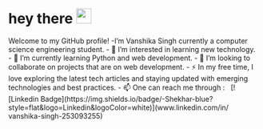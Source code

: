 <h1>
  hey there
  <img src="https://media.giphy.com/media/hvRJCLFzcasrR4ia7z/giphy.gif" width="30px"/>
</h1>
Welcome to my GitHub profile!
 -I’m Vanshika Singh currently a computer science engineering student.
- 👀 I’m interested in learning new technology.
- 🌱 I’m currently learning Python and web development.
- 💞️ I’m looking to collaborate on projects that are on web development.
- ⚡ In my free time, I love exploring the latest tech articles and staying updated with emerging technologies and best practices.
- 📫 One can  reach me through : &nbsp; [![Linkedin Badge](https://img.shields.io/badge/-Shekhar-blue?style=flat&logo=Linkedin&logoColor=white)](www.linkedin.com/in/
vanshika-singh-253093255)



<!---
vanshikasingh06/vanshikasingh06 is a ✨ special ✨ repository because its `README.md` (this file) appears on your GitHub profile.
You can click the Preview link to take a look at your changes.
--->
